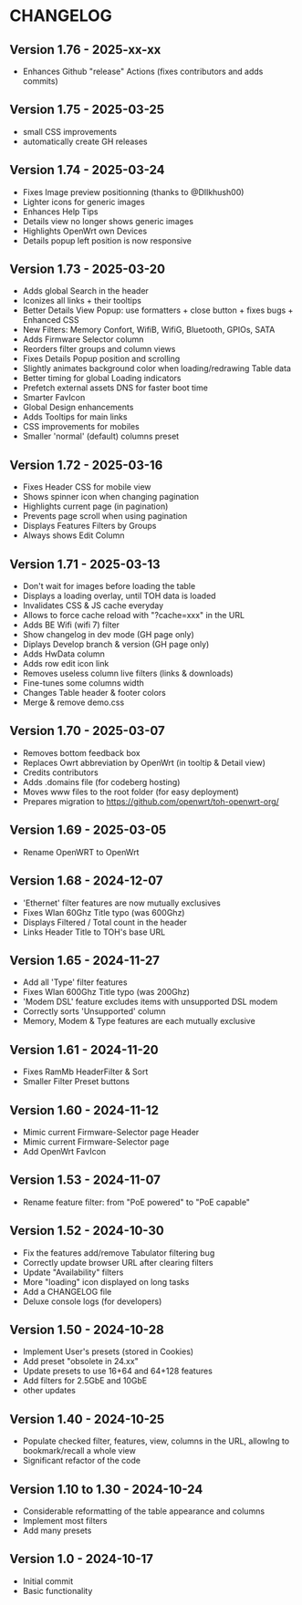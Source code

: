 # CHANGELOG

## Version 1.76 - 2025-xx-xx

* Enhances Github "release" Actions (fixes contributors and adds commits)

## Version 1.75 - 2025-03-25

* small CSS improvements
* automatically create GH releases


## Version 1.74 - 2025-03-24

* Fixes Image preview positionning (thanks to @DIlkhush00)
* Lighter icons for generic images
* Enhances Help Tips
* Details view no longer shows generic images
* Highlights OpenWrt own Devices
* Details popup left position is now responsive


## Version 1.73 - 2025-03-20

* Adds global Search in the header
* Iconizes all links + their tooltips
* Better Details View Popup: use formatters + close button + fixes bugs + Enhanced CSS
* New Filters: Memory Confort, WifiB, WifiG, Bluetooth, GPIOs, SATA
* Adds Firmware Selector column
* Reorders filter groups and column views
* Fixes Details Popup position and scrolling
* Slightly animates background color when loading/redrawing Table data
* Better timing for global Loading indicators
* Prefetch external assets DNS for faster boot time
* Smarter FavIcon
* Global Design enhancements
* Adds Tooltips for main links
* CSS improvements for mobiles
* Smaller 'normal' (default) columns preset

## Version 1.72 - 2025-03-16

* Fixes Header CSS for mobile view
* Shows spinner icon when changing pagination
* Highlights current page (in pagination)
* Prevents page scroll when using pagination
* Displays Features Filters by Groups
* Always shows Edit Column


## Version 1.71 - 2025-03-13

* Don't wait for images before loading the table
* Displays a loading overlay, until TOH data is loaded
* Invalidates CSS & JS cache everyday
* Allows to force cache reload with "?cache=xxx" in the URL
* Adds BE Wifi (wifi 7) filter
* Show changelog in dev mode (GH page only)
* Diplays Develop branch & version (GH page only)
* Adds HwData column
* Adds row edit icon link
* Removes useless column live filters (links & downloads) 
* Fine-tunes some columns width
* Changes Table header & footer colors
* Merge & remove demo.css


## Version 1.70 - 2025-03-07

* Removes bottom feedback box
* Replaces Owrt abbreviation  by OpenWrt (in tooltip & Detail view)
* Credits contributors
* Adds .domains file (for codeberg hosting)
* Moves www files to the root folder (for easy deployment)
* Prepares migration to https://github.com/openwrt/toh-openwrt-org/


## Version 1.69 - 2025-03-05

* Rename OpenWRT to OpenWrt


## Version 1.68 - 2024-12-07

* 'Ethernet' filter features are now mutually exclusives
* Fixes Wlan 60Ghz Title typo (was 600Ghz)
* Displays Filtered / Total count in the header
* Links Header Title to TOH's base URL


## Version 1.65 - 2024-11-27

* Add all 'Type' filter features
* Fixes Wlan 600Ghz Title typo (was 200Ghz)
* 'Modem DSL' feature excludes items with unsupported DSL modem
* Correctly sorts 'Unsupported' column
* Memory, Modem & Type features are each mutually exclusive

## Version 1.61 - 2024-11-20

* Fixes RamMb HeaderFilter & Sort
* Smaller Filter Preset buttons

## Version 1.60 - 2024-11-12

* Mimic current Firmware-Selector page Header
* Mimic current Firmware-Selector page
* Add OpenWrt FavIcon

## Version 1.53 - 2024-11-07

* Rename feature filter: from "PoE powered" to "PoE capable"

## Version 1.52 - 2024-10-30

* Fix the features add/remove Tabulator filtering bug
* Correctly update browser URL after clearing filters
* Update "Availability" filters
* More "loading" icon displayed on long tasks 
* Add a CHANGELOG file
* Deluxe console logs (for developers)

## Version 1.50 - 2024-10-28

* Implement User's presets (stored in Cookies) 
* Add preset "obsolete in 24.xx"
* Update presets to use 16+64 and 64+128 features
* Add filters for 2.5GbE and 10GbE
* other updates

## Version 1.40 - 2024-10-25

* Populate checked filter, features, view, columns in the URL, allowlng to bookmark/recall a whole view 
* Significant refactor of the code

## Version 1.10 to 1.30 - 2024-10-24

* Considerable reformatting of the table appearance and columns
* Implement most filters
* Add many presets

## Version 1.0 - 2024-10-17

* Initial commit
* Basic functionality
